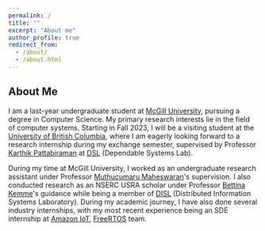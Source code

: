 ```yaml
---
permalink: /
title: ""
excerpt: "About me"
author_profile: true
redirect_from: 
  - /about/
  - /about.html
---
```


About Me 
---------
I am a last-year undergraduate student at [McGill University](https://www.cs.mcgill.ca/), pursuing a degree in Computer Science. My primary research interests lie in the field of computer systems. Starting in Fall 2023, I will be a visiting student at the [University of British Columbia](https://www.cs.ubc.ca/), where I am eagerly looking forward to a research internship during my exchange semester, supervised by Professor [Karthik Pattabiraman](https://blogs.ubc.ca/karthik/) at [DSL](https://blogs.ubc.ca/dependablesystemslab/) (Dependable Systems Lab). 

During my time at McGill University, I worked as an undergraduate research assistant under Professor [Muthucumaru Maheswaran](https://www.cs.mcgill.ca/~maheswar/)'s supervision. I also conducted research as an NSERC USRA scholar under Professor [Bettina Kemme](https://www.cs.mcgill.ca/~kemme/)'s guidance while being a member of [DISL](https://www.cs.mcgill.ca/~kemme/disl/index.html) (Distributed Information Systems Laboratory). During my academic journey, I have also done several industry internships, with my most recent experience being an SDE internship at [Amazon IoT](https://aws.amazon.com/iot/), [FreeRTOS](https://aws.amazon.com/freertos/) team.